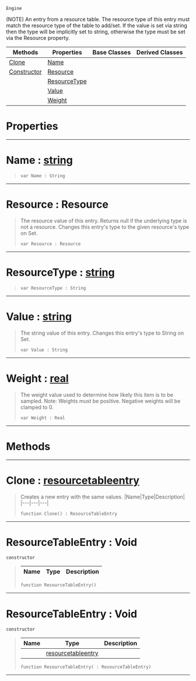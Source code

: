  `Engine`

(NOTE) An entry from a resource table. The resource type of this entry must match the resource type of the table to add/set. If the value is set via string then the type will be implicitly set to string, otherwise the type must be set via the Resource property.

|Methods|Properties|Base Classes|Derived Classes|
|---|---|---|---|
|[ Clone](https://github.com/ZilchEngine/ZilchDocs/blob/master/code_reference/class_reference/resourcetableentry.markdown#clone-zero-engine-docume)|[ Name](https://github.com/ZilchEngine/ZilchDocs/blob/master/code_reference/class_reference/resourcetableentry.markdown#name-zero-engine-documen)| | |
|[ Constructor](https://github.com/ZilchEngine/ZilchDocs/blob/master/code_reference/class_reference/resourcetableentry.markdown#resourcetableentry-void)|[ Resource](https://github.com/ZilchEngine/ZilchDocs/blob/master/code_reference/class_reference/resourcetableentry.markdown#resource-resource)| | |
| |[ ResourceType](https://github.com/ZilchEngine/ZilchDocs/blob/master/code_reference/class_reference/resourcetableentry.markdown#resourcetype-zero-engine)| | |
| |[ Value](https://github.com/ZilchEngine/ZilchDocs/blob/master/code_reference/class_reference/resourcetableentry.markdown#value-zero-engine-docume)| | |
| |[ Weight](https://github.com/ZilchEngine/ZilchDocs/blob/master/code_reference/class_reference/resourcetableentry.markdown#weight-zero-engine-docum)| | |


 #  Properties


---  
 #  Name : [string](https://github.com/ZilchEngine/ZilchDocs/blob/master/code_reference/nada_base_types/string.markdown)

> 
> ``` lang=cpp, name=Nada
> var Name : String


---  
 #  Resource : Resource

> The resource value of this entry. Returns null if the underlying type is not a resource. Changes this entry's type to the given resource's type on Set.
> ``` lang=cpp, name=Nada
> var Resource : Resource


---  
 #  ResourceType : [string](https://github.com/ZilchEngine/ZilchDocs/blob/master/code_reference/nada_base_types/string.markdown)

> 
> ``` lang=cpp, name=Nada
> var ResourceType : String


---  
 #  Value : [string](https://github.com/ZilchEngine/ZilchDocs/blob/master/code_reference/nada_base_types/string.markdown)

> The string value of this entry. Changes this entry's type to String on Set.
> ``` lang=cpp, name=Nada
> var Value : String


---  
 #  Weight : [real](https://github.com/ZilchEngine/ZilchDocs/blob/master/code_reference/nada_base_types/real.markdown)

> The weight value used to determine how likely this item is to be sampled. Note: Weights must be positive. Negative weights will be clamped to 0.
> ``` lang=cpp, name=Nada
> var Weight : Real


---  
 #  Methods


---  
 #  Clone : [resourcetableentry](https://github.com/ZilchEngine/ZilchDocs/blob/master/code_reference/class_reference/resourcetableentry.markdown)

> Creates a new entry with the same values.
> |Name|Type|Description|
> |---|---|---|
> ``` lang=cpp, name=Nada
> function Clone() : ResourceTableEntry
> ``` 


---  
 #  ResourceTableEntry : Void

 `constructor`

> 
> |Name|Type|Description|
> |---|---|---|
> ``` lang=cpp, name=Nada
> function ResourceTableEntry()
> ``` 


---  
 #  ResourceTableEntry : Void

 `constructor`

> 
> |Name|Type|Description|
> |---|---|---|
> ||[resourcetableentry](https://github.com/ZilchEngine/ZilchDocs/blob/master/code_reference/class_reference/resourcetableentry.markdown)| |
> ``` lang=cpp, name=Nada
> function ResourceTableEntry( : ResourceTableEntry)
> ``` 


---  
 

 